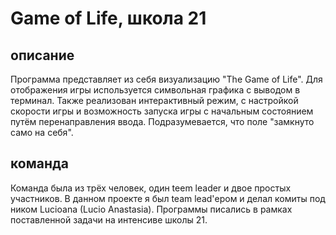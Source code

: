 # Game of Life, школа 21

## описание
Программа представляет из себя визуализацию "The Game of Life". Для отображения игры используется символьная графика с выводом в терминал. Также реализован интерактивный режим, c настройкой скорости игры и возможность запуска игры с начальным состоянием путём перенаправления ввода. Подразумевается, что поле "замкнуто само на себя".

## команда
Команда была из трёх человек, один teem leader и двое простых участников. В данном проекте я был team lead'ером и делал комиты под ником Lucioana (Lucio Anastasia). Программы писались в рамках поставленной задачи на интенсиве школы 21.

